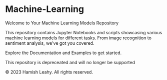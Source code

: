 # Machine-Learning

Welcome to Your Machine Learning Models Repository

This repository contains Jupyter Notebooks and scripts showcasing various machine learning models for different tasks. From image recognition to sentiment analysis, we've got you covered.

Explore the Documentation and Examples to get started.

This repository is depreceated and will no longer be supported

© 2023 Hamish Leahy. All rights reserved.
